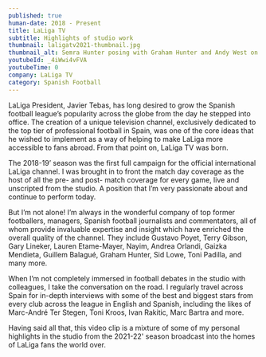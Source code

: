 ```yaml
---
published: true
human-date: 2018 - Present
title: LaLiga TV
subtitle: Highlights of studio work
thumbnail: laligatv2021-thumbnail.jpg
thumbnail_alt: Semra Hunter posing with Graham Hunter and Andy West on a Real Madrid - Atlético de Madrid couch
youtubeId: _4iWwi4vFVA
youtubeTime: 0
company: LaLiga TV
category: Spanish Football
---
```

LaLiga President, Javier Tebas, has long desired to grow the Spanish football league’s popularity across the globe from the day he stepped into office. The creation of a unique television channel, exclusively dedicated to the top tier of professional football in Spain, was one of the core ideas that he wished to implement as a way of helping to make LaLiga more accessible to fans abroad. From that point on, LaLiga TV was born.

The 2018-19’ season was the first full campaign for the official international LaLiga channel. I was brought in to front the match day coverage as the host of all the pre- and post- match coverage for every game, live and unscripted from the studio. A position that I’m very passionate about and continue to perform today.

But I’m not alone! I’m always in the wonderful company of top former footballers, managers, Spanish football journalists and commentators, all of whom provide invaluable expertise and insight which have enriched the overall quality of the channel. They include Gustavo Poyet, Terry Gibson, Gary Lineker, Lauren Etame-Mayer, Nayim, Andrea Orlandi, Gaizka Mendieta, Guillem Balagué, Graham Hunter, Sid Lowe, Toni Padilla, and many more.

When I’m not completely immersed in football debates in the studio with colleagues, I take the conversation on the road. I regularly travel across Spain for in-depth interviews with some of the best and biggest stars from every club across the league in English and Spanish, including the likes of Marc-André Ter Stegen, Toni Kroos, Ivan Rakitic, Marc Bartra and more.

Having said all that, this video clip is a mixture of some of my personal highlights in the studio from the 2021-22' season broadcast into the homes of LaLiga fans the world over.